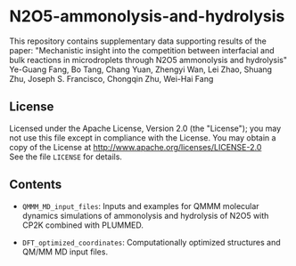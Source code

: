 # N2O5-ammonolysis-and-hydrolysis
This repository contains supplementary data supporting results of the paper:  "Mechanistic insight into the competition between interfacial and bulk reactions in microdroplets through N2O5 ammonolysis and hydrolysis"  
Ye-Guang Fang, Bo Tang, Chang Yuan, Zhengyi Wan, Lei Zhao, Shuang Zhu, Joseph S. Francisco, Chongqin Zhu, Wei-Hai Fang

## License
Licensed under the Apache License, Version 2.0 (the "License");
you may not use this file except in compliance with the License.
You may obtain a copy of the License at
       http://www.apache.org/licenses/LICENSE-2.0  
See the file `LICENSE` for details.

## Contents
* `QMMM_MD_input_files`:
Inputs and examples for QMMM molecular dynamics simulations of ammonolysis and hydrolysis of N2O5 with CP2K combined with PLUMMED.  

* `DFT_optimized_coordinates`:
Computationally optimized structures and QM/MM MD input files.  
